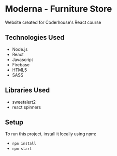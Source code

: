 # Moderna - Furniture Store

Website created for Coderhouse's React course

## Technologies Used

- Node.js
- React
- Javascript
- Firebase
- HTML5
- SASS

## Libraries Used

- sweetalert2
- react spinners


## Setup
To run this project, install it locally using npm:

- `npm install`
- `npm start`